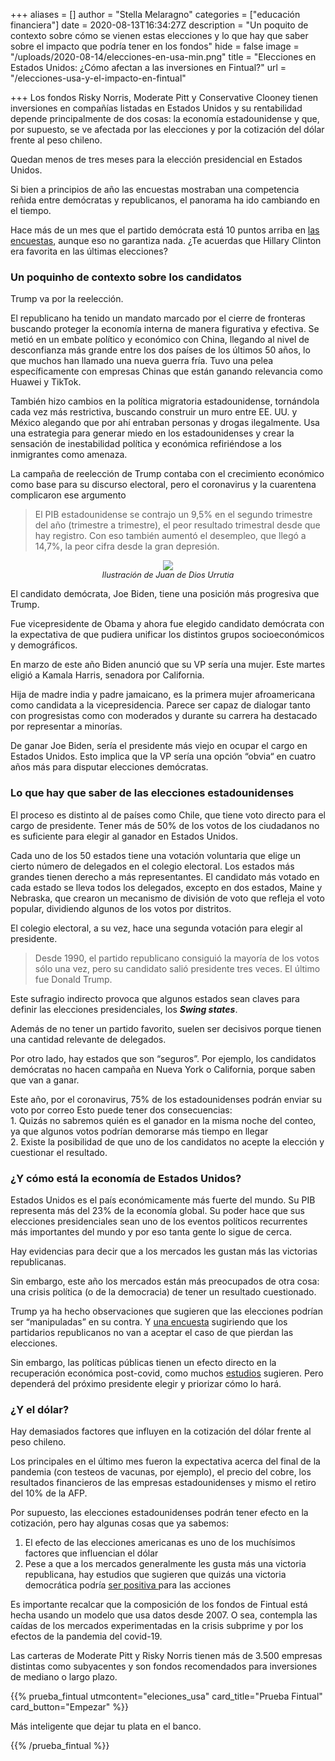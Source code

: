 +++
aliases = []
author = "Stella Melaragno"
categories = ["educación financiera"]
date = 2020-08-13T16:34:27Z
description = "Un poquito de contexto sobre cómo se vienen estas elecciones y lo que hay que saber sobre el impacto que podría tener en los fondos"
hide = false
image = "/uploads/2020-08-14/elecciones-en-usa-min.png"
title = "Elecciones en Estados Unidos: ¿Cómo afectan a las inversiones en Fintual?"
url = "/elecciones-usa-y-el-impacto-en-fintual"

+++
Los fondos Risky Norris, Moderate Pitt y Conservative Clooney tienen inversiones en compañías listadas en Estados Unidos y su rentabilidad depende principalmente de dos cosas: la economía estadounidense y que, por supuesto, se ve afectada por las elecciones y por la cotización del dólar frente al peso chileno.

Quedan menos de tres meses para la elección presidencial en Estados Unidos.

Si bien a principios de año las encuestas mostraban una competencia reñida entre demócratas y republicanos, el panorama ha ido cambiando en el tiempo.

Hace más de un mes que el partido demócrata está 10 puntos arriba en [las encuestas](https://projects.economist.com/us-2020-forecast/president), aunque eso no garantiza nada. ¿Te acuerdas que Hillary Clinton era favorita en las últimas elecciones?

#### 

### Un poquinho de contexto sobre los candidatos

Trump va por la reelección.

El republicano ha tenido un mandato marcado por el cierre de fronteras buscando proteger la economía interna de manera figurativa y efectiva. Se metió en un embate político y económico con China, llegando al nivel de desconfianza más grande entre los dos países de los últimos 50 años, lo que muchos han llamado una nueva guerra fría. Tuvo una pelea específicamente con empresas Chinas que están ganando relevancia como Huawei y TikTok.

También hizo cambios en la política migratoria estadounidense, tornándola cada vez más restrictiva, buscando construir un muro entre EE. UU. y México alegando que por ahí entraban personas y drogas ilegalmente. Usa una estrategia para generar miedo en los estadounidenses y crear la sensación de inestabilidad política y económica refiriéndose a los inmigrantes como amenaza.

La campaña de reelección de Trump contaba con el crecimiento económico como base para su discurso electoral, pero el coronavirus y la cuarentena complicaron ese argumento

> El PIB estadounidense se contrajo un 9,5% en el segundo trimestre del año (trimestre a trimestre), el peor resultado trimestral desde que hay registro. Con eso también aumentó el desempleo, que llegó a 14,7%, la peor cifra desde la gran depresión.

<div style="text-align: center;"> <figure> <img src="/uploads/2020-08-14/elecciones-en-usa-min.png"> <figcaption style="display: block;text-align: center;font-size: .8rem;"><i>Ilustración de Juan de Dios Urrutia</i></figcaption> </figure> </div>


El candidato demócrata, Joe Biden, tiene una posición más progresiva que Trump.

Fue vicepresidente de Obama y ahora fue elegido candidato demócrata con la expectativa de que pudiera unificar los distintos grupos socioeconómicos y demográficos.

En marzo de este año Biden anunció que su VP sería una mujer. Este martes eligió a Kamala Harris, senadora por California.

Hija de madre india y padre jamaicano, es la primera mujer afroamericana como candidata a la vicepresidencia. Parece ser capaz de dialogar tanto con progresistas como con moderados y durante su carrera ha destacado por representar a minorías.

De ganar Joe Biden, sería el presidente más viejo en ocupar el cargo en Estados Unidos. Esto implica que la VP sería una opción “obvia“ en cuatro años más para disputar elecciones demócratas.

### Lo que hay que saber de las elecciones estadounidenses

El proceso es distinto al de países como Chile, que tiene voto directo para el cargo de presidente. Tener más de 50% de los votos de los ciudadanos no es suficiente para elegir al ganador en Estados Unidos.

Cada uno de los 50 estados tiene una votación voluntaria que elige un cierto número de delegados en el colegio electoral. Los estados más grandes tienen derecho a más representantes. El candidato más votado en cada estado se lleva todos los delegados, excepto en dos estados, Maine y Nebraska, que crearon un mecanismo de división de voto que refleja el voto popular, dividiendo algunos de los votos por distritos.

El colegio electoral, a su vez, hace una segunda votación para elegir al presidente.

> Desde 1990, el partido republicano consiguió la mayoría de los votos sólo una vez, pero su candidato salió presidente tres veces. El último fue Donald Trump.

Este sufragio indirecto provoca que algunos estados sean claves para definir las elecciones presidenciales, los **_Swing states_**.

Además de no tener un partido favorito, suelen ser decisivos porque tienen una cantidad relevante de delegados.

Por otro lado, hay estados que son “seguros”. Por ejemplo, los candidatos demócratas no hacen campaña en Nueva York o California, porque saben que van a ganar.

Este año, por el coronavirus, 75% de los estadounidenses podrán enviar su voto por correo Esto puede tener dos consecuencias:  
1\. Quizás no sabremos quién es el ganador en la misma noche del conteo, ya que algunos votos podrían demorarse más tiempo en llegar  
2\. Existe la posibilidad de que uno de los candidatos no acepte la elección y cuestionar el resultado.

### **¿Y cómo está la economía de Estados Unidos?**

Estados Unidos es el país económicamente más fuerte del mundo. Su PIB representa más del 23% de la economía global. Su poder hace que sus elecciones presidenciales sean uno de los eventos políticos recurrentes más importantes del mundo y por eso tanta gente lo sigue de cerca.

Hay evidencias para decir que a los mercados les gustan más las victorias republicanas.

Sin embargo, este año los mercados están más preocupados de otra cosa: una crisis política (o de la democracia) de tener un resultado cuestionado.

Trump ya ha hecho observaciones que sugieren que las elecciones podrían ser “manipuladas” en su contra. Y [una encuesta](https://www.economist.com/graphic-detail/2020/07/07/many-americans-are-ready-to-question-the-result-of-the-presidential-election) sugiriendo que los partidarios republicanos no van a aceptar el caso de que pierdan las elecciones.

Sin embargo, las políticas públicas tienen un efecto directo en la recuperación económica post-covid, como muchos [estudios](https://www.mckinsey.com/industries/public-and-social-sector/our-insights/lessons-from-the-past-on-how-to-revive-the-us-economy-after-covid-19#) sugieren. Pero dependerá del próximo presidente elegir y priorizar cómo lo hará.

### ¿Y el dólar?

Hay demasiados factores que influyen en la cotización del dólar frente al peso chileno.

Los principales en el último mes fueron la expectativa acerca del final de la pandemia (con testeos de vacunas, por ejemplo), el precio del cobre, los resultados financieros de las empresas estadounidenses y mismo el retiro del 10% de la AFP.

Por supuesto, las elecciones estadounidenses podrán tener efecto en la cotización, pero hay algunas cosas que ya sabemos:

1. El efecto de las elecciones americanas es uno de los muchísimos factores que influencian el dólar
2. Pese a que a los mercados generalmente les gusta más una victoria republicana, hay estudios que sugieren que quizás una victoria democrática podría [ser positiva ](https://www.nytimes.com/2020/07/24/business/joe-biden-stocks-taxes.html)para las acciones

Es importante recalcar que la composición de los fondos de Fintual está hecha usando un modelo que usa datos desde 2007. O sea, contempla las caídas de los mercados experimentadas en la crisis subprime y por los efectos de la pandemia del covid-19.

Las carteras de Moderate Pitt y Risky Norris tienen más de 3.500 empresas distintas como subyacentes y son fondos recomendados para inversiones de mediano o largo plazo.

{{% prueba_fintual
utmcontent="eleciones_usa"
card_title="Prueba Fintual"
card_button="Empezar" %}}

Más inteligente que dejar tu plata en el banco.

{{% /prueba_fintual %}}